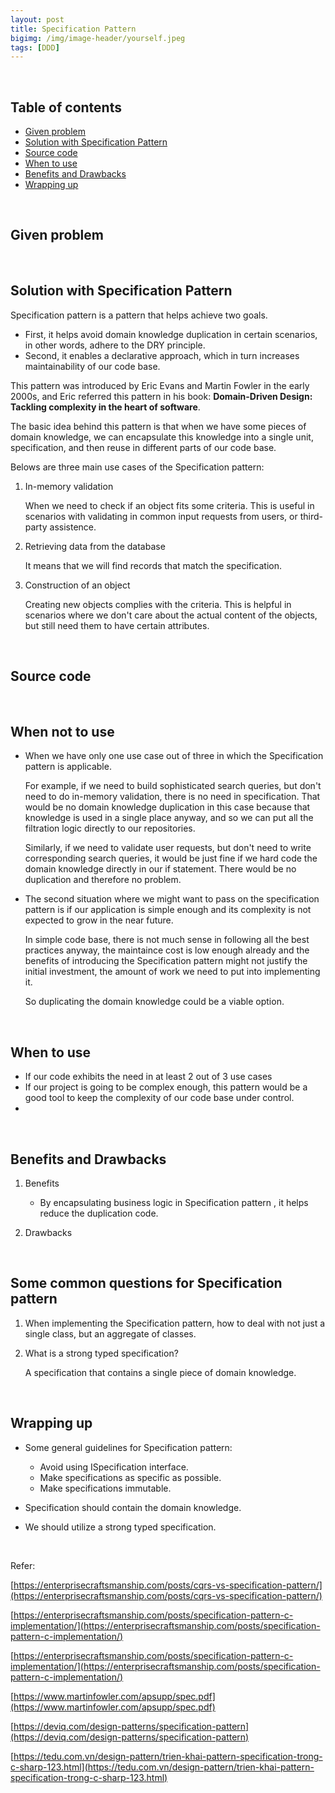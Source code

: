 ```yaml
---
layout: post
title: Specification Pattern
bigimg: /img/image-header/yourself.jpeg
tags: [DDD]
---
```





<br>

## Table of contents
- [Given problem](#given-problem)
- [Solution with Specification Pattern](#solution-with-specification-pattern)
- [Source code](#source-code)
- [When to use](#when-to-use)
- [Benefits and Drawbacks](#benefits-and-drawbacks)
- [Wrapping up](#wrapping-up)

<br>

## Given problem






<br>

## Solution with Specification Pattern

Specification pattern is a pattern that helps achieve two goals.
- First, it helps avoid domain knowledge duplication in certain scenarios, in other words, adhere to the DRY principle.
- Second, it enables a declarative approach, which in turn increases maintainability of our code base.

This pattern was introduced by Eric Evans and Martin Fowler in the early 2000s, and Eric referred this pattern in his book: **Domain-Driven Design: Tackling complexity in the heart of software**.

The basic idea behind this pattern is that when we have some pieces of domain knowledge, we can encapsulate this knowledge into a single unit, specification, and then reuse in different parts of our code base.

Belows are three main use cases of the Specification pattern:
1. In-memory validation

    When we need to check if an object fits some criteria. This is useful in scenarios with validating in common input requests from users, or third-party assistence.

2. Retrieving data from the database

    It means that we will find records that match the specification.

3. Construction of an object

    Creating new objects complies with the criteria. This is helpful in scenarios where we don't care about the actual content of the objects, but still need them to have certain attributes.

<br>

## Source code







<br>

## When not to use

- When we have only one use case out of three in which the Specification pattern is applicable.

    For example, if we need to build sophisticated search queries, but don't need to do in-memory validation, there is no need in specification. That would be no domain knowledge duplication in this case because that knowledge is used in a single place anyway, and so we can put all the filtration logic directly to our repositories.

    Similarly, if we need to validate user requests, but don't need to write corresponding search queries, it would be just fine if we hard code the domain knowledge directly in our if statement. There would be no duplication and therefore no problem.

- The second situation where we might want to pass on the specification pattern is if our application is simple enough and its complexity is not expected to grow in the near future.

    In simple code base, there is not much sense in following all the best practices anyway, the maintaince cost is low enough already and the benefits of introducing the Specification pattern might not justify the initial investment, the amount of work we need to put into implementing it.

    So duplicating the domain knowledge could be a viable option.

<br>

## When to use

- If our code exhibits the need in at least 2 out of 3 use cases
- If our project is going to be complex enough, this pattern would be a good tool to keep the complexity of our code base under control.
- 

<br>

## Benefits and Drawbacks

1. Benefits

    - By encapsulating business logic in Specification pattern , it helps reduce the duplication code.

2. Drawbacks

<br>

## Some common questions for Specification pattern

1. When implementing the Specification pattern, how to deal with not just a single class, but an aggregate of classes.


2. What is a strong typed specification?

    A specification that contains a single piece of domain knowledge.

<br>

## Wrapping up

- Some general guidelines for Specification pattern:

    - Avoid using ISpecification interface.
    - Make specifications as specific as possible.
    - Make specifications immutable.

- Specification should contain the domain knowledge.

- We should utilize a strong typed specification.

<br>

Refer:

[https://enterprisecraftsmanship.com/posts/cqrs-vs-specification-pattern/](https://enterprisecraftsmanship.com/posts/cqrs-vs-specification-pattern/)

[https://enterprisecraftsmanship.com/posts/specification-pattern-c-implementation/](https://enterprisecraftsmanship.com/posts/specification-pattern-c-implementation/)

[https://enterprisecraftsmanship.com/posts/specification-pattern-c-implementation/](https://enterprisecraftsmanship.com/posts/specification-pattern-c-implementation/)

[https://www.martinfowler.com/apsupp/spec.pdf](https://www.martinfowler.com/apsupp/spec.pdf)

[https://deviq.com/design-patterns/specification-pattern](https://deviq.com/design-patterns/specification-pattern)

[https://tedu.com.vn/design-pattern/trien-khai-pattern-specification-trong-c-sharp-123.html](https://tedu.com.vn/design-pattern/trien-khai-pattern-specification-trong-c-sharp-123.html)

[]()

[]()

[]()

[]()